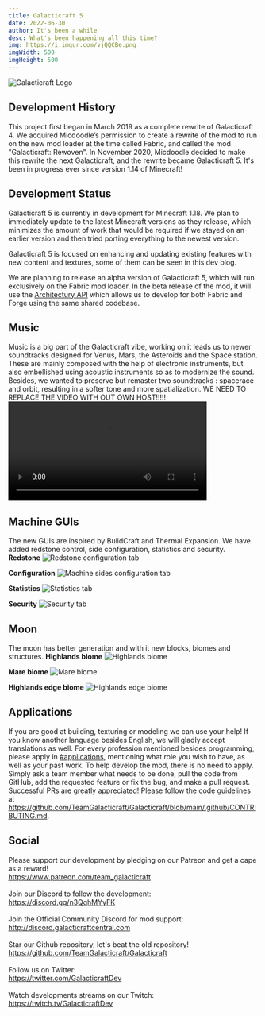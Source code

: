 ```yaml
---
title: Galacticraft 5
date: 2022-06-30
author: It's been a while
desc: What's been happening all this time?
img: https://i.imgur.com/vjQQCBe.png
imgWidth: 500
imgHeight: 500
---
```

[//]: # (	BELOW IS THE GALACTICRAFT LOGO	)
![Galacticraft Logo](https://i.imgur.com/io5EaQo.png)
## Development History
This project first began in March 2019 as a complete rewrite of Galacticraft 4. We acquired Micdoodle’s permission to create a rewrite of the mod to run on the new mod loader at the time called Fabric, and called the mod "Galacticraft: Rewoven". In November 2020, Micdoodle decided to make this rewrite the next Galacticraft, and the rewrite became Galacticraft 5. It's been in progress ever since version 1.14 of Minecraft!

## Development Status
Galacticraft 5 is currently in development for Minecraft 1.18. We plan to immediately update to the latest Minecraft versions as they release, which minimizes the amount of work that would be required if we stayed on an earlier version and then tried porting everything to the newest version.

Galacticraft 5 is focused on enhancing and updating existing features with new content and textures, some of them can be seen in this dev blog.

We are planning to release an alpha version of Galacticraft 5, which will run exclusively on the Fabric mod loader. In the beta release of the mod, it will use the [Architectury API](https://github.com/architectury) which allows us to develop for both Fabric and Forge using the same shared codebase.

## Music
Music is a big part of the Galacticraft vibe, working on it leads us to newer soundtracks designed for Venus, Mars, the Asteroids and the Space station. These are mainly composed with the help of electronic instruments, but also embellished using acoustic instruments so as to modernize the sound. Besides, we wanted to preserve but remaster two soundtracks : spacerace and orbit, resulting in a softer tone and more spatialization.
WE NEED TO REPLACE THE VIDEO WITH OUT OWN HOST!!!!!
<video width="400" controls>
  <source src="https://www.dropbox.com/s/6amffq9hmhs7h4b/Moon.mp4?dl=1" type="video/mp4">
  Your browser does not support HTML video.
</video>

## Machine GUIs
The new GUIs are inspired by BuildCraft and Thermal Expansion. We have added redstone control, side configuration, statistics and security.<br>
**Redstone**
![Redstone configuration tab](https://i.imgur.com/7TCRPFr.png)

**Configuration**
![Machine sides configuration tab](https://i.imgur.com/WAwGBPx.png)

**Statistics**
![Statistics tab](https://i.imgur.com/wgClvRn.png)

**Security**
![Security tab](https://i.imgur.com/jRE6vmh.png)

## Moon
The moon has better generation and with it new blocks, biomes and structures.
**Highlands biome**
![Highlands biome](https://i.imgur.com/WxEREif.png)

**Mare biome**
![Mare biome](https://i.imgur.com/WdAGVBA.png)

**Highlands edge biome**
![Highlands edge biome](https://i.imgur.com/TYfHV21.png)

## Applications
If you are good at building, texturing or modeling we can use your help!
If you know another language besides English, we will gladly accept translations as well.
For every profession mentioned besides programming, please apply in [#applications](https://discord.com/channels/775251052517523467/803336019687768124), mentioning what role you wish to have, as well as your past work.
To help develop the mod, there is no need to apply. Simply ask a team member what needs to be done, pull the code from GitHub, add the requested feature or fix the bug, and make a pull request. 
Successful PRs are greatly appreciated! Please follow the code guidelines at https://github.com/TeamGalacticraft/Galacticraft/blob/main/.github/CONTRIBUTING.md.

## Social
Please support our development by pledging on our Patreon and get a cape as a reward!<br>https://www.patreon.com/team_galacticraft<br>
<br>
Join our Discord to follow the development:<br>https://discord.gg/n3QqhMYyFK<br>
<br>
Join the Official Community Discord for mod support:<br>http://discord.galacticraftcentral.com<br>
<br>
Star our Github repository, let's beat the old repository!<br>https://github.com/TeamGalacticraft/Galacticraft<br>
<br>
Follow us on Twitter:<br>https://twitter.com/GalacticraftDev<br>
<br>
Watch developments streams on our Twitch:<br>https://twitch.tv/GalacticraftDev<br>
